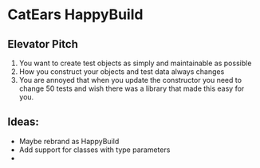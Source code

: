 ﻿# CatEars HappyBuild

## Elevator Pitch

1. You want to create test objects as simply and maintainable as possible
2. How you construct your objects and test data always changes
3. You are annoyed that when you update the constructor you need to change 50 tests 
   and wish there was a library that made this easy for you.

## Ideas:

- Maybe rebrand as HappyBuild
- Add support for classes with type parameters
- 
